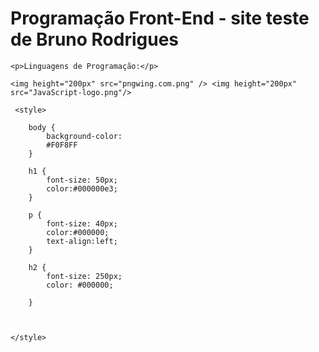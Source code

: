 <!DOCTYPE html>
<html lang="pt-BR">
<head>
    <meta charset="UTF-8">
    <meta name="viewport" content="width=device-width,
    initial-scale-1.0">
    <h1>Programação Front-End - site teste de Bruno Rodrigues</h1>
    <link rel="Icon" type="image/png" href="Vermelho_240.webp">

</head>
<body>

    <p>Linguagens de Programação:</p>

    <img height="200px" src="pngwing.com.png" /> <img height="200px" src="JavaScript-logo.png"/> 

     <style>

        body {
            background-color:
            #F0F8FF 
        }
    
        h1 {
            font-size: 50px;
            color:#000000e3;
        }
    
        p {
            font-size: 40px;
            color:#000000;
            text-align:left;    
        }
    
        h2 { 
            font-size: 250px;
            color: #000000;
    
        }
    
    
       
    </style>
  </body>
